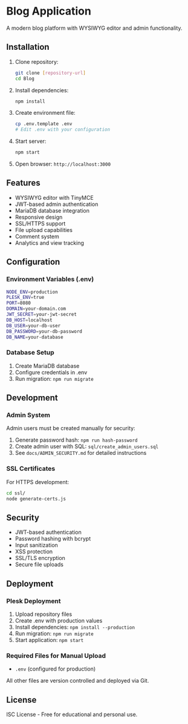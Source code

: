 # Blog Application

A modern blog platform with WYSIWYG editor and admin functionality.

## Installation

1. Clone repository:
   ```bash
   git clone [repository-url]
   cd Blog
   ```

2. Install dependencies:
   ```bash
   npm install
   ```

3. Create environment file:
   ```bash
   cp .env.template .env
   # Edit .env with your configuration
   ```

4. Start server:
   ```bash
   npm start
   ```

5. Open browser: `http://localhost:3000`

## Features

- WYSIWYG editor with TinyMCE
- JWT-based admin authentication
- MariaDB database integration
- Responsive design
- SSL/HTTPS support
- File upload capabilities
- Comment system
- Analytics and view tracking

## Configuration

### Environment Variables (.env)
```bash
NODE_ENV=production
PLESK_ENV=true
PORT=8080
DOMAIN=your-domain.com
JWT_SECRET=your-jwt-secret
DB_HOST=localhost
DB_USER=your-db-user
DB_PASSWORD=your-db-password
DB_NAME=your-database
```

### Database Setup
1. Create MariaDB database
2. Configure credentials in .env
3. Run migration: `npm run migrate`

## Development

### Admin System
Admin users must be created manually for security:
1. Generate password hash: `npm run hash-password`
2. Create admin user with SQL: `sql/create_admin_users.sql`
3. See `docs/ADMIN_SECURITY.md` for detailed instructions

### SSL Certificates
For HTTPS development:
```bash
cd ssl/
node generate-certs.js
```

## Security

- JWT-based authentication
- Password hashing with bcrypt
- Input sanitization
- XSS protection
- SSL/TLS encryption
- Secure file uploads

## Deployment

### Plesk Deployment
1. Upload repository files
2. Create .env with production values
3. Install dependencies: `npm install --production`
4. Run migration: `npm run migrate`
5. Start application: `npm start`

### Required Files for Manual Upload
- `.env` (configured for production)

All other files are version controlled and deployed via Git.

## License

ISC License - Free for educational and personal use.
